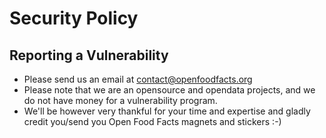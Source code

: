 # Security Policy

## Reporting a Vulnerability

* Please send us an email at contact@openfoodfacts.org
* Please note that we are an opensource and opendata projects, and we do not have money for a vulnerability program. 
* We'll be however very thankful for your time and expertise and gladly credit you/send you Open Food Facts magnets and stickers :-)
